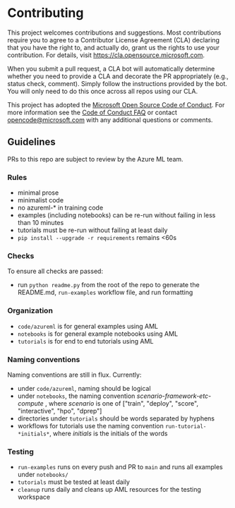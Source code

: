 # Contributing

This project welcomes contributions and suggestions.  Most contributions require you to agree to a
Contributor License Agreement (CLA) declaring that you have the right to, and actually do, grant us
the rights to use your contribution. For details, visit https://cla.opensource.microsoft.com.

When you submit a pull request, a CLA bot will automatically determine whether you need to provide
a CLA and decorate the PR appropriately (e.g., status check, comment). Simply follow the instructions
provided by the bot. You will only need to do this once across all repos using our CLA.

This project has adopted the [Microsoft Open Source Code of Conduct](https://opensource.microsoft.com/codeofconduct/).
For more information see the [Code of Conduct FAQ](https://opensource.microsoft.com/codeofconduct/faq/) or
contact [opencode@microsoft.com](mailto:opencode@microsoft.com) with any additional questions or comments.

## Guidelines

PRs to this repo are subject to review by the Azure ML team.

### Rules

* minimal prose
* minimalist code
* no azureml-* in training code
* examples (including notebooks) can be re-run without failing in less than 10 minutes
* tutorials must be re-run without failing at least daily
* `pip install --upgrade -r requirements` remains <60s

### Checks

To ensure all checks are passed:

* run `python readme.py` from the root of the repo to generate the README.md, `run-examples` workflow file, and run formatting

### Organization

* `code/azureml` is for general examples using AML
* `notebooks` is for general example notebooks using AML
* `tutorials` is for end to end tutorials using AML

### Naming conventions

Naming conventions are still in flux. Currently:

* under `code/azureml`, naming should be logical
* under `notebooks`, the naming convention *scenario-framework-etc-compute* , where *scenario* is one of ["train", "deploy", "score", "interactive", "hpo", "dprep"]
* directories under `tutorials` should be words separated by hyphens
* workflows for tutorials use the naming convention `run-tutorial-*initials*`, where *initials* is the initials of the words

### Testing

* `run-examples` runs on every push and PR to `main` and runs all examples under `notebooks/`
* `tutorials` must be tested at least daily
* `cleanup` runs daily and cleans up AML resources for the testing workspace
